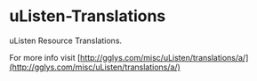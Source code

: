 uListen-Translations
====================

uListen Resource Translations.


For more info visit [http://gglys.com/misc/uListen/translations/a/](http://gglys.com/misc/uListen/translations/a/)
